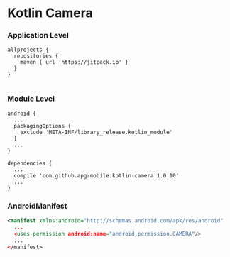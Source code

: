 # Kotlin Camera

### Application Level
````Gradle
allprojects {
  repositories {
    maven { url 'https://jitpack.io' }
  }
}


````
### Module Level
````Gradle
android {
  ...
  packagingOptions { 
    exclude 'META-INF/library_release.kotlin_module' 
  } 
  ...
}

dependencies {
  ...
  compile 'com.github.apg-mobile:kotlin-camera:1.0.10' 
  ...
}
````


### AndroidManifest

````XML
<manifest xmlns:android="http://schemas.android.com/apk/res/android"
  ...
  <uses-permission android:name="android.permission.CAMERA"/>
  ...
</manifest>
````
